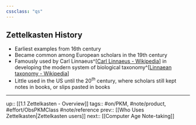 ```yaml
---
cssclass: "qs"
---
```

## Zettelkasten History

- Earliest examples from 16th century
- Became common among European scholars in the 19th century
- Famously used by Carl Linnaeus^[[Carl Linnaeus - Wikipedia](https://en.wikipedia.org/wiki/Carl_Linnaeus)] in developing the modern system of biological taxonomy^[[Linnaean taxonomy - Wikipedia](https://en.wikipedia.org/wiki/Linnaean_taxonomy)] 
- Little used in the US until the $20^{th}$ century, where scholars still kept notes in books, or slips pasted in books

---
up:: [[1.1 Zettelkasten - Overview]]
tags:: #on/PKM, #note/product, #effort/ObsPKMClass  #note/reference 
prev:: [[Who Uses Zettelkasten|Zettelkasten users]]
next:: [[Computer Age Note-taking]]

